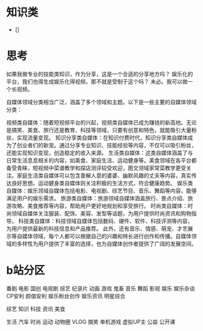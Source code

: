 # 知识类
- [] 

# 思考

如果我做专业的技能类知识，作为分享，这是一个合适的分享地方吗？
娱乐化的平台，我们也得生成娱乐化得视频，那不就是受制于这个吗？
未必。我可以做一个长视频。

自媒体领域分类相当广泛，涵盖了多个领域和主题。以下是一些主要的自媒体领域分类：

视频类自媒体：随着短视频平台的兴起，视频类自媒体已成为赚钱的新高地。无论是搞笑、美食、旅行还是教育、科技等领域，只要有创意和特色，就能吸引大量粉丝，实现流量变现。
知识分享类自媒体：在知识付费时代，知识分享类自媒体成为了创业者们的新宠。通过分享专业知识、技能经验等内容，不仅可以吸引粉丝，还能实现知识变现，创造稳定的收入来源。
生活类自媒体：这类自媒体涵盖了与日常生活息息相关的内容，如美食、家庭生活、运动健身等。美食领域在各平台都备受青睐，短视频中菜谱教学和探店测评较受欢迎，图文领域家常菜教学更受关注。家庭生活类自媒体可以包含善解人意的婆婆、幽默风趣的丈夫等内容，真实传达良好思想。运动健身类自媒体则关注积极的生活方式，符合健康趋势。
娱乐类自媒体：娱乐领域自媒体包括电影、电视剧、综艺节目、音乐、舞蹈等内容，能够满足用户的娱乐需求。
旅游类自媒体：旅游领域自媒体涵盖旅行、景点介绍、旅游攻略、美食推荐等内容，帮助用户更好地规划和享受旅行。
时尚类自媒体：时尚领域自媒体关注服装、配饰、美容、发型等话题，为用户提供时尚资讯和购物指导。
科技类自媒体：科技领域自媒体包括数码、硬件、软件、科技评测等内容，为用户提供最新的科技信息和产品推荐。
此外，还有音乐、情感、萌宠、才艺展示等自媒体领域，每个人都可以根据自己的兴趣和特长进行创作和传播。自媒体领域的多样性为用户提供了丰富的选择，也为自媒体创作者提供了广阔的发展空间。

# b站分区
番剧
电影
国创
电视剧
综艺
纪录片
动画
游戏
鬼畜
音乐
舞蹈
影视
娱乐
娱乐杂谈
CP安利
颜值安利
娱乐粉丝创作
娱乐资讯
明星综合

综艺
知识
科技
资讯
美食

生活
汽车
时尚
运动
动物圈
VLOG
搞笑
单机游戏
虚拟UP主
公益
公开课
